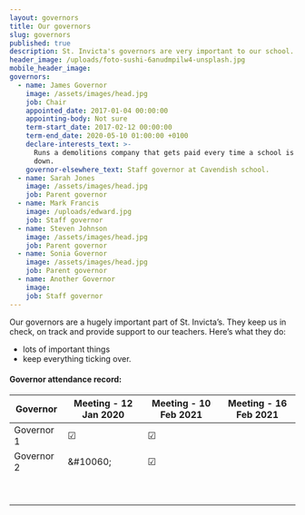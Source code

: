 ```yaml
---
layout: governors
title: Our governors
slug: governors
published: true
description: St. Invicta's governors are very important to our school. They do some things.
header_image: /uploads/foto-sushi-6anudmpilw4-unsplash.jpg
mobile_header_image:
governors:
  - name: James Governor
    image: /assets/images/head.jpg
    job: Chair
    appointed_date: 2017-01-04 00:00:00
    appointing-body: Not sure
    term-start_date: 2017-02-12 00:00:00
    term-end_date: 2020-05-10 01:00:00 +0100
    declare-interests_text: >-
      Runs a demolitions company that gets paid every time a school is knocked
      down.
    governor-elsewhere_text: Staff governor at Cavendish school.
  - name: Sarah Jones
    image: /assets/images/head.jpg
    job: Parent governor
  - name: Mark Francis
    image: /uploads/edward.jpg
    job: Staff governor
  - name: Steven Johnson
    image: /assets/images/head.jpg
    job: Parent governor
  - name: Sonia Governor
    image: /assets/images/head.jpg
    job: Parent governor
  - name: Another Governor
    image:
    job: Staff governor
---
```


Our governors are a hugely important part of St. Invicta’s. They keep us in check, on track and provide support to our teachers. Here’s what they do:

* lots of important things
* keep everything ticking over.

#### Governor attendance record:

<div class="table-responsive">
            <table class="table table-bordered table-hover">
                <thead>
                    <tr>
                        <th>Governor</th>
                        <th>Meeting - 12 Jan 2020</th>
                        <th>Meeting - 10 Feb 2021</th>
                        <th>Meeting - 16 Feb 2021</th>
                    </tr>
                </thead>
                <tbody>
                    <tr>
                        <td>Governor 1</td>
                        <td class="text-center">☑</td>
                        <td class="text-center">☑</td>
                        <td class="text-center">&nbsp;</td>
                    </tr>
                    <tr>
                        <td>Governor 2</td>
                        <td class="text-center">&amp;#10060;</td>
                        <td class="text-center">☑</td>
                        <td class="text-center">&nbsp;</td>
                    </tr>
                    <tr>
                        <td>&nbsp;</td>
                        <td class="text-center">&nbsp;</td>
                        <td class="text-center">&nbsp;</td>
                        <td class="text-center">&nbsp;</td>
                    </tr>
                    <tr>
                        <td>&nbsp;</td>
                        <td class="text-center">&nbsp;</td>
                        <td class="text-center">&nbsp;</td>
                        <td class="text-center">&nbsp;</td>
                    </tr>
                </tbody>
            </table>
        </div>
